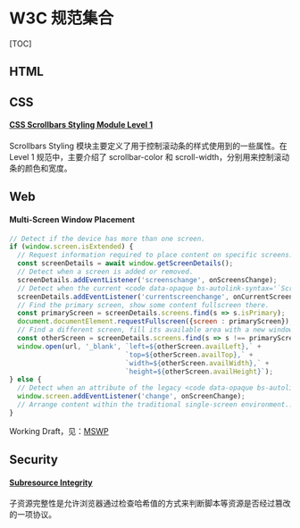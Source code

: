 # W3C 规范集合

[TOC]

## HTML

## CSS

#### [CSS Scrollbars Styling Module Level 1](/articles/source-code/css/scrollbar.html)

<!-- BLOCK - 2a2171afae04283296e4f0a931eec534 -->
Scrollbars Styling 模块主要定义了用于控制滚动条的样式使用到的一些属性。在 Level 1 规范中，主要介绍了 scrollbar-color 和 scroll-width，分别用来控制滚动条的颜色和宽度。
<!-- BLOCK - END -->

## Web

#### Multi-Screen Window Placement

```js
// Detect if the device has more than one screen.
if (window.screen.isExtended) {
  // Request information required to place content on specific screens.
  const screenDetails = await window.getScreenDetails();
  // Detect when a screen is added or removed.
  screenDetails.addEventListener('screenschange', onScreensChange);
  // Detect when the current <code data-opaque bs-autolink-syntax='`ScreenDetailed`'>ScreenDetailed</code> or an attribute thereof changes.
  screenDetails.addEventListener('currentscreenchange', onCurrentScreenChange);
  // Find the primary screen, show some content fullscreen there.
  const primaryScreen = screenDetails.screens.find(s => s.isPrimary);
  document.documentElement.requestFullscreen({screen : primaryScreen});
  // Find a different screen, fill its available area with a new window.
  const otherScreen = screenDetails.screens.find(s => s !== primaryScreen);
  window.open(url, '_blank', `left=${otherScreen.availLeft},` +
                             `top=${otherScreen.availTop},` +
                             `width=${otherScreen.availWidth},` +
                             `height=${otherScreen.availHeight}`);
} else {
  // Detect when an attribute of the legacy <code data-opaque bs-autolink-syntax='`Screen`'>Screen</code> interface changes.
  window.screen.addEventListener('change', onScreenChange);
  // Arrange content within the traditional single-screen environment...
}
```

Working Draft，见：[MSWP](https://www.w3.org/TR/window-placement/)

## Security

#### [Subresource Integrity](/maps/w3c/subresouce-integrity.html)

<!-- BLOCK - 11029a843d11296b21dad1130fd1d208 -->
子资源完整性是允许浏览器通过检查哈希值的方式来判断脚本等资源是否经过篡改的一项协议。
<!-- BLOCK - END -->